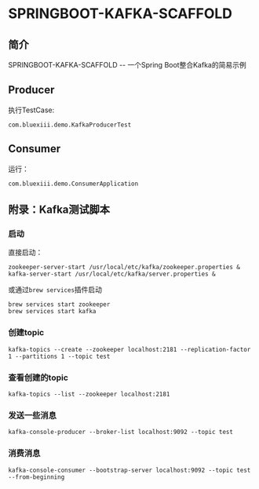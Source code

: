 # SPRINGBOOT-KAFKA-SCAFFOLD

## 简介
SPRINGBOOT-KAFKA-SCAFFOLD -- 一个Spring Boot整合Kafka的简易示例

## Producer
执行TestCase:
```
com.bluexiii.demo.KafkaProducerTest
```

## Consumer
运行：
```
com.bluexiii.demo.ConsumerApplication
```

## 附录：Kafka测试脚本
### 启动
直接启动：
```
zookeeper-server-start /usr/local/etc/kafka/zookeeper.properties &
kafka-server-start /usr/local/etc/kafka/server.properties &
```
或通过`brew services`插件启动
```
brew services start zookeeper
brew services start kafka
```

### 创建topic
```
kafka-topics --create --zookeeper localhost:2181 --replication-factor 1 --partitions 1 --topic test
```
### 查看创建的topic
```
kafka-topics --list --zookeeper localhost:2181
```

### 发送一些消息
```
kafka-console-producer --broker-list localhost:9092 --topic test 
```

### 消费消息
```
kafka-console-consumer --bootstrap-server localhost:9092 --topic test --from-beginning
```
